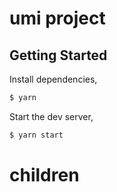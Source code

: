 # umi project

## Getting Started

Install dependencies,

```bash
$ yarn
```

Start the dev server,

```bash
$ yarn start
```
# children

